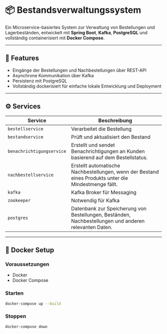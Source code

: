 # 📦 Bestandsverwaltungssystem

Ein Microservice-basiertes System zur Verwaltung von Bestellungen und Lagerbeständen, entwickelt mit **Spring Boot**, **Kafka**, **PostgreSQL** und vollständig containerisiert mit **Docker Compose**.

---

## 🚀 Features

- Eingänge der Bestellungen und Nachbestellungen über REST-API
- Asynchrone Kommunikation über Kafka
- Persistenz mit PostgreSQL
- Vollständig dockerisiert für einfache lokale Entwicklung und Deployment

---

## ⚙️ Services

| Service                   | Beschreibung                                                                                          |
|---------------------------|-------------------------------------------------------------------------------------------------------|
| `bestellservice`          | Verarbeitet die Bestellung                                                                            |
| `bestandservice`          | Prüft und aktualisiert den Bestand                                                                    |
| `benachrichtigungservice` | Erstellt und sendet Benachrichtigungen an Kunden basierend auf dem Bestellstatus.                     |
| `nachbestellservice`      | Erstellt automatische Nachbestellungen, wenn der Bestand eines Produkts unter die Mindestmenge fällt. |
| `kafka`                   | Kafka Broker für Messaging                                                                            |
| `zookeeper`               | Notwendig für Kafka                                                                                   |
| `postgres`                | Datenbank zur Speicherung von Bestellungen, Beständen, Nachbestellungen und anderen relevanten Daten. |

---

## 🐳 Docker Setup

### Voraussetzungen

- Docker
- Docker Compose

### Starten

```bash
docker-compose up --build
```

### Stoppen

```bash
docker-compose down
```
